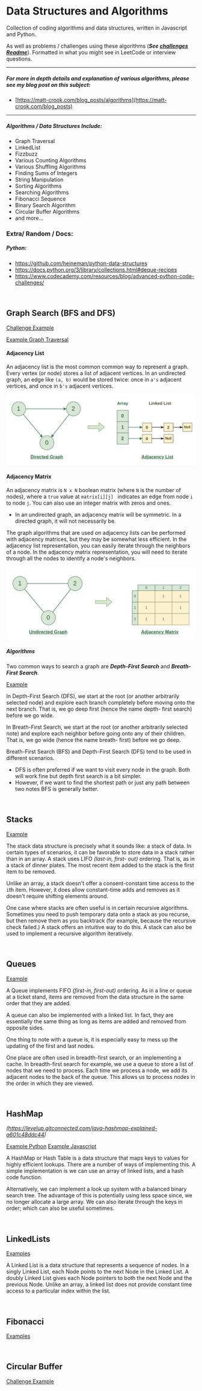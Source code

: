 # Data Structures and Algorithms

Collection of coding algorithms and data structures, written in Javascript and Python. 

As well as problems / challenges using these algorithms (***See [challenges Readme](./challenges/README.md)***). Formatted in what you might see in LeetCode or interview questions.

----

##### For more in depth details and explanation of various algorithms, please see my blog post on this subject:
* [https://matt-crook.com/blog_posts/algorithms](https://matt-crook.com/blog_posts)

----


##### Algorithms / Data Structures Include:
* Graph Traversal
* LinkedList
* Fizzbuzz
* Various Counting Algorithms
* Various Shuffling Algorithms
* Finding Sums of Integers
* String Manipulation
* Sorting Algorithms
* Searching Algorithms
* Fibonacci Sequence
* Binary Search Algorithm
* Circular Buffer Algorithms
* and more...

### Extra/ Random / Docs:
##### Python:
- https://github.com/heineman/python-data-structures
- https://docs.python.org/3/library/collections.html#deque-recipes
- https://www.codecademy.com/resources/blog/advanced-python-code-challenges/

<br>

## Graph Search (BFS and DFS)

[Challenge Example](./challenges/javascript/adjancencyMatrix.js)

[Example Graph Traversal](./graphTraversal/)

#### Adjacency List
An adjacency list is the most common common way to represent a graph. Every vertex (or node) stores a list of adjacent vertices. In an undirected graph, an edge like `(a, b)` would be stored twice: once in `a's` adjacent vertices, and once in `b's` adjacent vertices.

![adjacency-list](./media/adjacency-list.png)


#### Adjacency Matrix

An adjacency matrix is `N x N` boolean matrix (where `N` is the number of nodes), where a `true` value at `matrix[i][j] ` indicates an edge from node `i` to node `j`. You can also use an integer matrix with zeros and ones.

* In an undirected graph, an adjacency matrix will be symmetric. In a directed graph, it will not necessarily be.

The graph algorithms that are used on adjacency lists can be performed with adjacency matrices, but they may be somewhat less efficient. In the adjacency list representation, you can easily iterate through the neighbors of a node. In the adjacency matrix representation, you will need to iterate through all the nodes to identify a node's neighbors.

![adjacency-matrix](./media/adjacency-matrix.png)

##### Algorithms

Two common ways to search a graph are ***Depth-First Search*** and ***Breath-First Search***.

[Example](./binarySearch/search.js)

In Depth-First Search (DFS), we start at the root (or another arbitrarily selected node) and explore each branch completely before moving onto the next branch. That is, we go deep first (hence the name depth- first search) before we go wide.


In Breath-First Search, we start at the root (or another arbitrarily selected note) and explore each neighbor before going onto any of their children. That is, we go wide (hence the name breath- first) before we go deep.

Breath-First Search (BFS) and Depth-First Search (DFS) tend to be used in different scenarios.

* DFS is often preferred if we want to visit every node in the graph. Both will work fine but depth first search is a bit simpler.
* However, if we want to find the shortest path or just any path between two notes BFS is generally better.


<br>

## Stacks

[Example](./stacksAndQueues/stack.js)

The stack data structure is precisely what it sounds like: a stack of data. In certain types of scenarios, it can be favorable to store data in a stack rather than in an array. A stack uses LIFO *(last-in, first- out)* ordering. That is, as in a stack of dinner plates. The most recent item added to the stack is the first item to be removed.

Unlike an array, a stack doesn't offer a consent-constant time access to the `i`th item. However, it does allow constant-time adds and removes as it doesn't require shifting elements around.

One case where stacks are often useful is in certain recursive algorithms. Sometimes you need to push temporary data onto a stack as you recurse, but then remove them as you backtrack (for example, because the recursive check failed.) A stack offers an intuitive way to do this. A stack can also be used to implement a recursive algorithm iteratively.

<br>

## Queues

[Example](./stacksAndQueues/queue.js)

A Queue implements FIFO *(first-in, first-out)* ordering. 
As in a line or queue at a ticket stand, items are removed from the data structure in the same order that they are added.

A queue can also be implemented with a linked list. In fact, they are essentially the same thing as long as items are added and removed from opposite sides.

One thing to note with a queue is, it is especially easy to mess up the updating of the first and last nodes.

One place are often used in breadth-first search, or an implementing a cache. In breadth-first search for example, we use a queue to store a list of nodes that we need to process. Each time we process a node, we add its adjacent nodes to the back of the queue. This allows us to process nodes in the order in which they are viewed.

<br>

## HashMap

*(https://levelup.gitconnected.com/java-hashmap-explained-a601c48ddc44)*

[Example Python](./challenges/python/hashmap_ransomNote.py)
[Example Javascript](./challenges/javascript/hashmapRansomNote.js)

A HashMap or Hash Table is a data structure that maps keys to values for highly efficient lookups. There are a number of ways of implementing this.
A simple implementation is we can use an array of linked lists, and a hash code function.

Alternatively, we can implement a look up system with a balanced binary search tree. The advantage of this is potentially using less space since, we no longer allocate a large array. We can also iterate through the keys in order; which can also be useful sometimes.

<br>

## LinkedLists

[Examples](./linkedList/)


A Linked List is a data structure that represents a sequence of nodes. In a singly Linked List, each Node points to the next Node in the Linked List. A doubly Linked List gives each Node pointers to both the next Node and the previous Node. Unlike an array, a linked list does not provide constant time access to a particular index within the list.

<br>

## Fibonacci

[Examples](./fibonacci/)


<br>

## Circular Buffer

[Challenge Example](./challenges/python/circlular_buffer.py)

